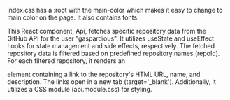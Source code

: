 

index.css has a :root with the main-color which makes it easy to change to main color on the page. It also contains fonts. 

This React component, Api, fetches specific repository data from the GitHub API for the user "gaspardious". It utilizes useState and useEffect hooks for state management and side effects, respectively. The fetched repository data is filtered based on predefined repository names (repoId). For each filtered repository, it renders an <article> element containing a link to the repository's HTML URL, name, and description. The links open in a new tab (target='_blank'). Additionally, it utilizes a CSS module (api.module.css) for styling.